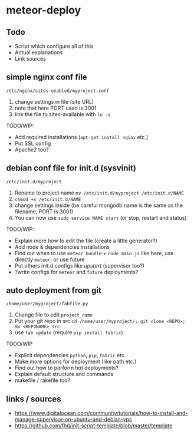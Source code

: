 # meteor-deploy
## Todo
- Script which configure all of this
- Actual explanations
- Link sources

## simple nginx conf file
`/etc/nginx/sites-enabled/myproject.conf`

1. change settings in file (site URL)
2. note that here PORT used is 3001
3. link the file to sites-available with `ln -s`

TODO/WIP:
- Add required installations (`apt-get install nginx` etc.)
- Put SSL config
- Apache2 too?

## debian conf file for init.d (sysvinit)
`/etc/init.d/myproject`

1. Rename to project name `mv /etc/init.d/myproject /etc/init.d/NAME`
2. `chmod +x /etc/init.d/NAME`
3. change settings inside (be careful mongodb name is the same as the filename, PORT is 3001)
4. You can now use `sudo service NAME start` (or stop, restart and status)

TODO/WIP:
- Explain more how to edit the file (create a little generator?)
- Add node & dependencies installations
- Find out when to use `meteor bundle` + `node main.js` like here, use directly `meteor`, or use future
- Put others init.d configs like *upstart* (supervisor too?) 
- ?write configs for `meteor` and `future` deployments?

## auto deployment from git
`/home/user/myproject/fabfile.py`

1. Change file to edit `project_name`
2. Put your git repo in src `cd /home/user/myproject/; git clone <REPO>; mv <REPONAME> src` 
3. use `fab update` (require `pip install fabric`)

TODO/WIP
- Explicit dependencies `python`, `pip`, `fabric` etc.
- Make more options for deployment (like path etc.)
- Find out how to perform hot deployments?
- Explain default structure and commands
- makefile / rakefile too? 

## links / sources
- https://www.digitalocean.com/community/tutorials/how-to-install-and-manage-supervisor-on-ubuntu-and-debian-vps
- https://github.com/fhd/init-script-template/blob/master/template
